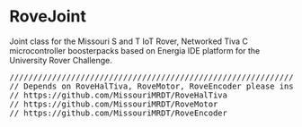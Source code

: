 # RoveJoint #

Joint class for the Missouri S and T IoT Rover, Networked Tiva C microcontroller boosterpacks based on Energia IDE platform for the University Rover Challenge.

<pre>
////////////////////////////////////////////////////////////////////////////////////////////////////////////////////
// Depends on RoveHalTiva, RoveMotor, RoveEncoder please install from:
// https://github.com/MissouriMRDT/RoveHalTiva 
// https://github.com/MissouriMRDT/RoveMotor
// https://github.com/MissouriMRDT/RoveEncoder

</pre>
